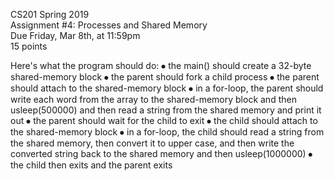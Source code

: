 CS201 Spring 2019 <br />
Assignment #4: Processes and Shared Memory <br />
Due Friday, Mar 8th, at 11:59pm <br />
15 points <br />

Here's what the program should do:
⦁ the main() should create a 32-byte shared-memory block
⦁ the parent should fork a child process
⦁ the parent should attach to the shared-memory block
⦁ in a for-loop, the parent should write each word from the array to the shared-memory block and then
usleep(500000) and then read a string from the shared memory and print it out
⦁ the parent should wait for the child to exit
⦁ the child should attach to the shared-memory block
⦁ in a for-loop, the child should read a string from the shared memory, then convert it to upper case, and
then write the converted string back to the shared memory and then usleep(1000000)
⦁ the child then exits and the parent exits
